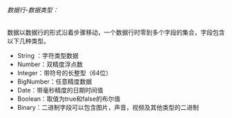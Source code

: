 ###### 数据行-数据类型：

数据以数据行的形式沿着步骤移动，一个数据行时零到多个字段的集合，字段包含以下几种类型。

- String ：字符类型数据
- Number：双精度浮点数
- Integer：带符号的长整型（64位）
- BigNumber：任意精度数据
- Date：带毫秒精度的日期时间值
- Boolean：取值为true和false的布尔值
- Binary：二进制字段可以包含图片，声音，视频及其他类型的二进制